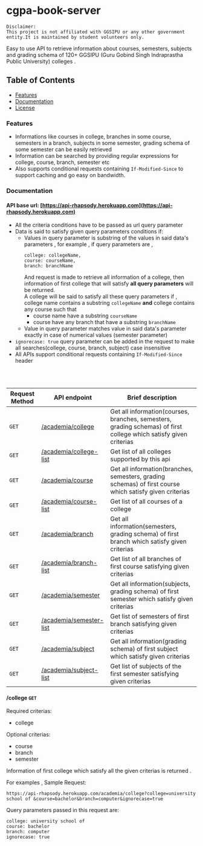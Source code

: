 # cgpa-book-server
```
Disclaimer:
This project is not affiliated with GGSIPU or any other government entity.It is maintained by student volunteers only.
```
Easy to use API to retrieve information about courses, semesters, subjects and grading schema of 120+ GGSIPU (Guru Gobind Singh Indraprastha Public University) colleges .

## Table of Contents
- [Features](#features)
- [Documentation](#documentation)
- [License](#license)


### Features
- Informations like courses in college, branches in some course, semesters in a branch, subjects in some semester,
  grading schema of some semester can be easily retrieved
- Information can be searched by providing regular expressions for college, course, branch, semester etc
- Also supports conditional requests containing `If-Modified-Since` to support caching and go easy on bandwidth.

### Documentation
#### API base url: [https://api-rhapsody.herokuapp.com](https://api-rhapsody.herokuapp.com)

- All the criteria conditions have to be passed as url query parameter
- Data is said to satisfy given query parameters conditions if:
  - Values in query parameter is substring of the values in said data's parameters , for example , if query parameters are ,
    ```
    college: collegeName,
    course: courseName,
    branch: branchName
    ```
    And request is made to retrieve all information of a college, then information of first college that will satisfy **all
    query parameters** will be returned.   
    A college will be said to satisfy all these query parameters if , college name contains a substring `collegeName` **and**
    college contains any course such that 
      - course name have a substring `courseName` 
      - course have any branch that have a substring `branchName`
   - Value in query parameter matches value in said data's parameter exactly in case of numerical values (semester parameter)
- `ignorecase: true` query parameter can be added in the request to make all searches(college, course, branch, subject) case insensitive  
- All APIs support conditional requests containing `If-Modified-Since` header 
  
 <br /> 
 <br />
 
| Request Method| API endpoint                  | Brief description                                                                                                                 |
|---------------|-------------------------------|-----------------------------------------------------------------------------------------------------------------------------------|
|`GET`          |[/academia/college]()          | Get all information(courses, branches, semesters, grading schemas) of first college which satisfy given criterias                 |                
|`GET`          |[/academia/college-list]()     | Get list of all colleges supported by this api                                                                                    |
|`GET`          |[/academia/course]()           | Get all information(branches, semesters, grading schemas) of first course which satisfy given criterias                           |                  
|`GET`          |[/academia/course-list]()      | Get list of all courses of a college                                                                                              |   
|`GET`          |[/academia/branch]()           | Get all information(semesters, grading schema) of first branch which satisfy given criterias                                      |       
|`GET`          |[/academia/branch-list]()      | Get list of all branches of first course satisfying given criterias                                                               |   
|`GET`          |[/academia/semester]()         | Get all information(subjects, grading schema) of first semester which satisfy given criterias                                     |        
|`GET`          |[/academia/semester-list]()    | Get list of semesters of first branch satisfying given criterias                                                                  |   
|`GET`          |[/academia/subject]()          | Get all information(grading schema) of first subject which satisfy given criterias                                                |   
|`GET`          |[/academia/subject-list]()     | Get list of subjects of the first semester satisfying given criterias                                                             |   


#### /college `GET`

Required criterias: 
- college

Optional criterias:
- course
- branch
- semester

Information of first college which satisfy all the given criterias is returned .

For examples , 
Sample Request: 
```
https://api-rhapsody.herokuapp.com/academia/college?college=university school of &course=bachelor&branch=computer&ignorecase=true
```

Query parameters passed in this request are:
```
college: university school of 
course: bachelor
branch: computer
ignorecase: true
```
